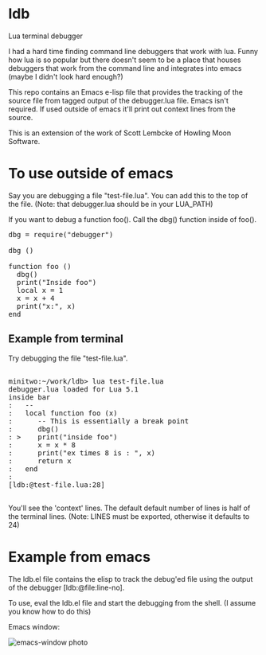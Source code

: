ldb
===

Lua terminal debugger


I had a hard time finding command line debuggers that work with
lua. Funny how lua is so popular but there doesn't seem to be a place
that houses debuggers that work from the command line and integrates
into emacs (maybe I didn't look hard enough?)

This repo contains an Emacs e-lisp file that provides the tracking of
the source file from tagged output of the debugger.lua file.  Emacs
isn't required.  If used outside of emacs it'll print out context
lines from the source.

This is an extension of the work of Scott Lembcke of Howling Moon
Software. 

# To use outside of emacs


Say you are debugging a file "test-file.lua".   You can add this to
the top of the file. (Note: that debugger.lua should be in your
LUA_PATH)

If you want to debug a function foo().  Call the dbg() function inside
of foo().

<pre>
dbg = require("debugger")

dbg ()

function foo ()
  dbg()
  print("Inside foo")
  local x = 1
  x = x + 4
  print("x:", x)
end
</pre>

## Example from terminal

Try debugging the file "test-file.lua".

<pre>

minitwo:~/work/ldb> lua test-file.lua
debugger.lua loaded for Lua 5.1
inside bar
:   --
:   local function foo (x)
:      -- This is essentially a break point
:      dbg()
: >    print("inside foo")
:      x = x * 8
:      print("ex times 8 is : ", x)
:      return x
:   end
:
[ldb:@test-file.lua:28]

</pre>

You'll see the 'context' lines.  The default default number of lines is
half of the terminal lines. (Note: LINES must be exported, otherwise it
defaults to 24)

# Example from emacs

The ldb.el file contains the elisp to track the debug'ed file using the
output of the debugger [ldb:@file:line-no].

To use, eval the ldb.el file and start the debugging from the shell. (I
assume you know how to do this)

Emacs window: 

![emacs-window photo](http://wingeng.github.io/photos/ldb-emacs.png)
